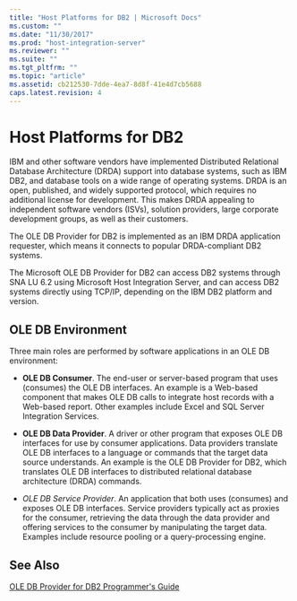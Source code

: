 ```yaml
---
title: "Host Platforms for DB2 | Microsoft Docs"
ms.custom: ""
ms.date: "11/30/2017"
ms.prod: "host-integration-server"
ms.reviewer: ""
ms.suite: ""
ms.tgt_pltfrm: ""
ms.topic: "article"
ms.assetid: cb212530-7dde-4ea7-8d8f-41e4d7cb5688
caps.latest.revision: 4
---
```

# Host Platforms for DB2
IBM and other software vendors have implemented Distributed Relational Database Architecture (DRDA) support into database systems, such as IBM DB2, and database tools on a wide range of operating systems. DRDA is an open, published, and widely supported protocol, which requires no additional license for development. This makes DRDA appealing to independent software vendors (ISVs), solution providers, large corporate development groups, as well as their customers.  
  
 The OLE DB Provider for DB2 is implemented as an IBM DRDA application requester, which means it connects to popular DRDA-compliant DB2 systems.  
  
 The Microsoft OLE DB Provider for DB2 can access DB2 systems through SNA LU 6.2 using Microsoft Host Integration Server, and can access DB2 systems directly using TCP/IP, depending on the IBM DB2 platform and version.  
  
## OLE DB Environment  
 Three main roles are performed by software applications in an OLE DB environment:  
  
-   **OLE DB Consumer**. The end-user or server-based program that uses (consumes) the OLE DB interfaces. An example is a Web-based component that makes OLE DB calls to integrate host records with a Web-based report. Other examples include Excel and SQL Server Integration Services.  
  
-   **OLE DB Data Provider**. A driver or other program that exposes OLE DB interfaces for use by consumer applications. Data providers translate OLE DB interfaces to a language or commands that the target data source understands. An example is the OLE DB Provider for DB2, which translates OLE DB interfaces to distributed relational database architecture (DRDA) commands.  
  
-   *OLE DB Service Provider*. An application that both uses (consumes) and exposes OLE DB interfaces. Service providers typically act as proxies for the consumer, retrieving the data through the data provider and offering services to the consumer by manipulating the target data. Examples include resource pooling or a query-processing engine.  
  
## See Also  
 [OLE DB Provider for DB2 Programmer's Guide](../core/ole-db-provider-for-db2-programmer-s-guide.md)